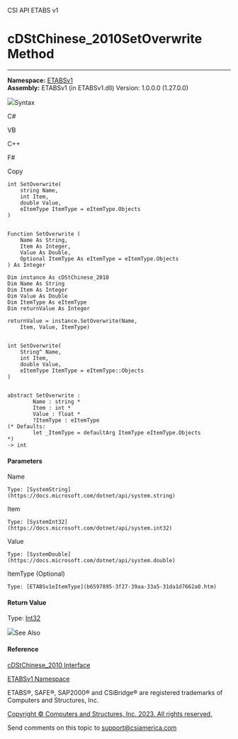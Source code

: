 ﻿

CSI API ETABS v1

# cDStChinese_2010SetOverwrite Method  
  
---  
  
**Namespace:** [ETABSv1](2780f1b8-2033-5289-2298-1cdb2a7508d9.htm)  
**Assembly:** ETABSv1 (in ETABSv1.dll) Version: 1.0.0.0 (1.27.0.0)

![](../icons/SectionExpanded.png)Syntax

C#

VB

C++

F#

Copy

    
    
    int SetOverwrite(
    	string Name,
    	int Item,
    	double Value,
    	eItemType ItemType = eItemType.Objects
    )
    
    
    Function SetOverwrite ( 
    	Name As String,
    	Item As Integer,
    	Value As Double,
    	Optional ItemType As eItemType = eItemType.Objects
    ) As Integer
    
    Dim instance As cDStChinese_2010
    Dim Name As String
    Dim Item As Integer
    Dim Value As Double
    Dim ItemType As eItemType
    Dim returnValue As Integer
    
    returnValue = instance.SetOverwrite(Name, 
    	Item, Value, ItemType)
    
    
    int SetOverwrite(
    	String^ Name, 
    	int Item, 
    	double Value, 
    	eItemType ItemType = eItemType::Objects
    )
    
    
    abstract SetOverwrite : 
            Name : string * 
            Item : int * 
            Value : float * 
            ?ItemType : eItemType 
    (* Defaults:
            let _ItemType = defaultArg ItemType eItemType.Objects
    *)
    -> int 
    

#### Parameters

Name

    Type: [SystemString](https://docs.microsoft.com/dotnet/api/system.string)  

Item

    Type: [SystemInt32](https://docs.microsoft.com/dotnet/api/system.int32)  

Value

    Type: [SystemDouble](https://docs.microsoft.com/dotnet/api/system.double)  

ItemType (Optional)

    Type: [ETABSv1eItemType](b6597895-3f27-39aa-33a5-31da1d7662a0.htm)  

#### Return Value

Type: [Int32](https://docs.microsoft.com/dotnet/api/system.int32)

![](../icons/SectionExpanded.png)See Also

#### Reference

[cDStChinese_2010 Interface](179483fa-6c7a-6035-7d81-8adfb00f46f3.htm)

[ETABSv1 Namespace](2780f1b8-2033-5289-2298-1cdb2a7508d9.htm)

ETABS®, SAFE®, SAP2000® and CSiBridge® are registered trademarks of Computers
and Structures, Inc.  

[Copyright © Computers and Structures, Inc. 2023. All rights
reserved.](http://www.csiamerica.com)

Send comments on this topic to
[support@csiamerica.com](mailto:support%40csiamerica.com?Subject=CSI%20API%20ETABS%20v1)

